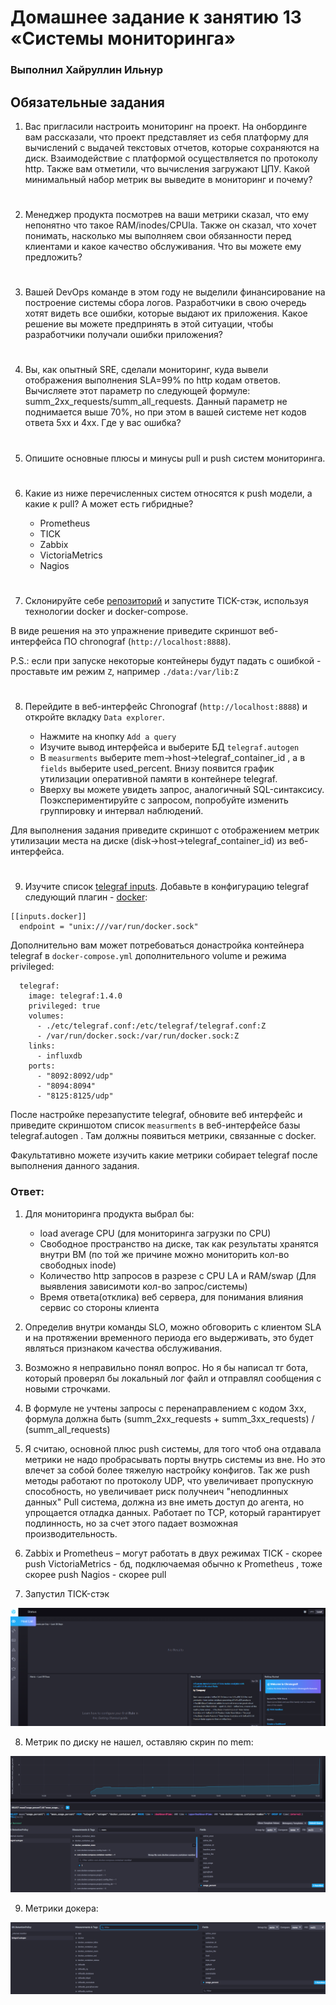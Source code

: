 # Домашнее задание к занятию 13 «Системы мониторинга»

### Выполнил Хайруллин Ильнур


## Обязательные задания

1. Вас пригласили настроить мониторинг на проект. На онбординге вам рассказали, что проект представляет из себя 
платформу для вычислений с выдачей текстовых отчетов, которые сохраняются на диск. Взаимодействие с платформой 
осуществляется по протоколу http. Также вам отметили, что вычисления загружают ЦПУ. Какой минимальный набор метрик вы
выведите в мониторинг и почему?
#
2. Менеджер продукта посмотрев на ваши метрики сказал, что ему непонятно что такое RAM/inodes/CPUla. Также он сказал, 
что хочет понимать, насколько мы выполняем свои обязанности перед клиентами и какое качество обслуживания. Что вы 
можете ему предложить?
#
3. Вашей DevOps команде в этом году не выделили финансирование на построение системы сбора логов. Разработчики в свою 
очередь хотят видеть все ошибки, которые выдают их приложения. Какое решение вы можете предпринять в этой ситуации, 
чтобы разработчики получали ошибки приложения?
#
4. Вы, как опытный SRE, сделали мониторинг, куда вывели отображения выполнения SLA=99% по http кодам ответов. 
Вычисляете этот параметр по следующей формуле: summ_2xx_requests/summ_all_requests. Данный параметр не поднимается выше 
70%, но при этом в вашей системе нет кодов ответа 5xx и 4xx. Где у вас ошибка?
#
5. Опишите основные плюсы и минусы pull и push систем мониторинга.
#
6. Какие из ниже перечисленных систем относятся к push модели, а какие к pull? А может есть гибридные?

    - Prometheus 
    - TICK
    - Zabbix
    - VictoriaMetrics
    - Nagios
#
7. Склонируйте себе [репозиторий](https://github.com/influxdata/sandbox/tree/master) и запустите TICK-стэк, 
используя технологии docker и docker-compose.

В виде решения на это упражнение приведите скриншот веб-интерфейса ПО chronograf (`http://localhost:8888`). 

P.S.: если при запуске некоторые контейнеры будут падать с ошибкой - проставьте им режим `Z`, например
`./data:/var/lib:Z`
#
8. Перейдите в веб-интерфейс Chronograf (`http://localhost:8888`) и откройте вкладку `Data explorer`.

    - Нажмите на кнопку `Add a query`
    - Изучите вывод интерфейса и выберите БД `telegraf.autogen`
    - В `measurments` выберите mem->host->telegraf_container_id , а в `fields` выберите used_percent. 
    Внизу появится график утилизации оперативной памяти в контейнере telegraf.
    - Вверху вы можете увидеть запрос, аналогичный SQL-синтаксису. 
    Поэкспериментируйте с запросом, попробуйте изменить группировку и интервал наблюдений.

Для выполнения задания приведите скриншот с отображением метрик утилизации места на диске 
(disk->host->telegraf_container_id) из веб-интерфейса.
#
9. Изучите список [telegraf inputs](https://github.com/influxdata/telegraf/tree/master/plugins/inputs). 
Добавьте в конфигурацию telegraf следующий плагин - [docker](https://github.com/influxdata/telegraf/tree/master/plugins/inputs/docker):
```
[[inputs.docker]]
  endpoint = "unix:///var/run/docker.sock"
```

Дополнительно вам может потребоваться донастройка контейнера telegraf в `docker-compose.yml` дополнительного volume и 
режима privileged:
```
  telegraf:
    image: telegraf:1.4.0
    privileged: true
    volumes:
      - ./etc/telegraf.conf:/etc/telegraf/telegraf.conf:Z
      - /var/run/docker.sock:/var/run/docker.sock:Z
    links:
      - influxdb
    ports:
      - "8092:8092/udp"
      - "8094:8094"
      - "8125:8125/udp"
```

После настройке перезапустите telegraf, обновите веб интерфейс и приведите скриншотом список `measurments` в 
веб-интерфейсе базы telegraf.autogen . Там должны появиться метрики, связанные с docker.

Факультативно можете изучить какие метрики собирает telegraf после выполнения данного задания.



### Ответ:

1. Для мониторинга продукта выбрал бы:
   - load average CPU (для мониторинга загрузки по CPU)
   - Свободное пространство на диске, так как результаты хранятся внутри ВМ (по той же причине можно мониторить кол-во свободных inode)
   - Количество http запросов в разрезе с CPU LA и RAM/swap (Для выявления зависимоти кол-во запрос/системы)
   - Время ответа(отклика) веб сервера, для понимания влияния сервис со стороны клиента

2. Определив внутри команды SLO, можно обговорить с клиентом SLA и на протяжении временного периода его выдерживать, это будет являться признаком качества обслуживания.

3. Возможно я неправильно понял вопрос. Но я бы написал тг бота, который проверял бы локальный лог файл и отправлял сообщения с новыми строчками.

4. В формуле не учтены запросы с перенаправлением с кодом 3хх, формула должна быть  (summ_2xx_requests + summ_3xx_requests) / (summ_all_requests)
5. Я считаю, основной плюс push системы, для того чтоб она отдавала метрики не надо пробрасывать порты внутрь системы из вне. Но это влечет за собой более тяжелую настройку конфигов. Так же push методы работают по протоколу UDP, что увеличивает пропускную способность, но увеличивает риск получнеич "неподлинных данных"
Pull система, должна из вне иметь доступ до агента, но упрощается отладка данных. Работает по TCP, который гарантирует подлинность, но за счет этого падает возможная производительность.

6. Zabbix и Prometheus – могут работать в двух режимах
   TICK - скорее push
   VictoriaMetrics - бд, подключаемая обычно к Prometheus , тоже скорее push
   Nagios - скорее pull

7. Запустил TICK-стэк

![1](img/1.png)

8. Метрик по диску не нашел, оставляю скрин по mem:

![2](img/2.png)

9. Метрики докера:

![3](img/3.png)
